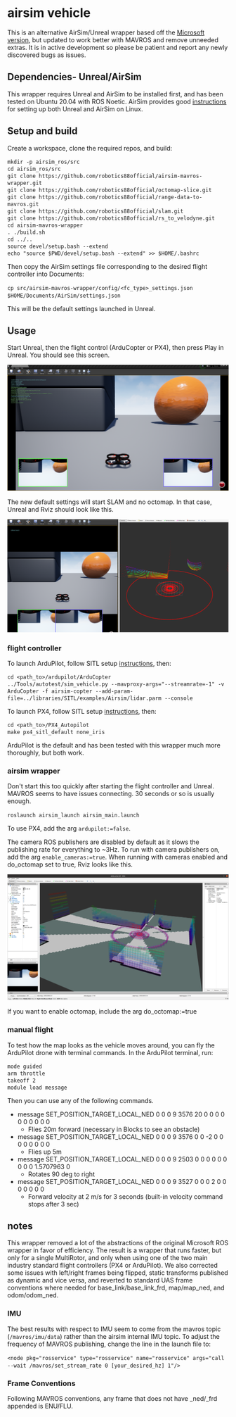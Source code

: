 # airsim vehicle

This is an alternative AirSim/Unreal wrapper based off the [Microsoft version](https://github.com/microsoft/AirSim), but updated to work better with MAVROS and remove unneeded extras. It is in active development so please be patient and report any newly discovered bugs as issues.

## Dependencies- Unreal/AirSim

This wrapper requires Unreal and AirSim to be installed first, and has been tested on Ubuntu 20.04 with ROS Noetic. AirSim provides good [instructions](https://microsoft.github.io/AirSim/build_linux/) for setting up both Unreal and AirSim on Linux.

## Setup and build

Create a workspace, clone the required repos, and build:
```
mkdir -p airsim_ros/src
cd airsim_ros/src
git clone https://github.com/robotics88official/airsim-mavros-wrapper.git
git clone https://github.com/robotics88official/octomap-slice.git
git clone https://github.com/robotics88official/range-data-to-mavros.git
git clone https://github.com/robotics88official/slam.git
git clone https://github.com/robotics88official/rs_to_velodyne.git
cd airsim-mavros-wrapper
. ./build.sh
cd ../..
source devel/setup.bash --extend
echo "source $PWD/devel/setup.bash --extend" >> $HOME/.bashrc
```

Then copy the AirSim settings file corresponding to the desired flight controller into Documents:

`cp src/airsim-mavros-wrapper/config/<fc_type>_settings.json $HOME/Documents/AirSim/settings.json`

This will be the default settings launched in Unreal.

## Usage 

Start Unreal, then the flight control (ArduCopter or PX4), then press Play in Unreal. You should see this screen.

![](images/unreal-start.png)

The new default settings will start SLAM and no octomap. In that case, Unreal and Rviz should look like this.

![](images/new-default.png)

### flight controller

To launch ArduPilot, follow SITL setup [instructions](https://ardupilot.org/dev/docs/setting-up-sitl-on-linux.html), then:

```
cd <path_to>/ardupilot/ArduCopter
../Tools/autotest/sim_vehicle.py --mavproxy-args="--streamrate=-1" -v ArduCopter -f airsim-copter --add-param-file=../libraries/SITL/examples/Airsim/lidar.parm --console
```

To launch PX4, follow SITL setup [instructions](https://microsoft.github.io/AirSim/px4_sitl/), then:

```
cd <path_to>/PX4_Autopilot
make px4_sitl_default none_iris
```

ArduPilot is the default and has been tested with this wrapper much more thoroughly, but both work.

### airsim wrapper

Don't start this too quickly after starting the flight controller and Unreal. MAVROS seems to have issues connecting. 30 seconds or so is usually enough.

`roslaunch airsim_launch airsim_main.launch`

To use PX4, add the arg `ardupilot:=false`. 

The camera ROS publishers are disabled by default as it slows the publishing rate for everything to ~3Hz. To run with camera publishers on, add the arg `enable_cameras:=true`. When running with cameras enabled and do_octomap set to true, Rviz looks like this.

![](images/airsim-start-ros.png)

If you want to enable octomap, include the arg do_octomap:=true

### manual flight

To test how the map looks as the vehicle moves around, you can fly the ArduPilot drone with terminal commands. In the ArduPilot terminal, run:

```
mode guided
arm throttle
takeoff 2
module load message
```
Then you can use any of the following commands.

* message SET_POSITION_TARGET_LOCAL_NED 0 0 0 9 3576 20 0 0 0 0 0 0 0 0 0 0
    * Flies 20m forward (necessary in Blocks to see an obstacle)
* message SET_POSITION_TARGET_LOCAL_NED 0 0 0 9 3576 0 0 -2 0 0 0 0 0 0 0 0
    * Flies up 5m
* message SET_POSITION_TARGET_LOCAL_NED 0 0 0 9 2503 0 0 0 0 0 0 0 0 0 1.5707963 0
    * Rotates 90 deg to right
* message SET_POSITION_TARGET_LOCAL_NED 0 0 0 9 3527 0 0 0 2 0 0 0 0 0 0 0
    * Forward velocity at 2 m/s for 3 seconds (built-in velocity command stops after 3 sec)


## notes

This wrapper removed a lot of the abstractions of the original Microsoft ROS wrapper in favor of efficiency. The result is a wrapper that runs faster, but only for a single MultiRotor, and only when using one of the two main industry standard flight controllers (PX4 or ArduPilot). We also corrected some issues with left/right frames being flipped, static transforms published as dynamic and vice versa, and reverted to standard UAS frame conventions where needed for base_link/base_link_frd, map/map_ned, and odom/odom_ned.

### IMU

The best results with respect to IMU seem to come from the mavros topic (`/mavros/imu/data`) rather than the airsim internal IMU topic. To adjust the frequency of MAVROS publishing, change the line in the launch file to:

`<node pkg="rosservice" type="rosservice" name="rosservice" args="call --wait /mavros/set_stream_rate 0 [your_desired_hz] 1"/>`

### Frame Conventions

Following MAVROS conventions, any frame that does not have _ned/_frd appended is ENU/FLU.